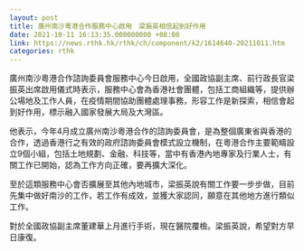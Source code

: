 ```yaml
---
layout: post
title: 廣州南沙粵港合作服務中心啟用　梁振英相信起到好作用
date: 2021-10-11 16:13:35.000000000 +08:00
link: https://news.rthk.hk/rthk/ch/component/k2/1614640-20211011.htm
categories: rthk
---
```


廣州南沙粵港合作諮詢委員會服務中心今日啟用，全國政協副主席、前行政長官梁振英出席啟用儀式時表示，服務中心會為香港社會團體，包括工商組織等，提供辦公場地及工作人員，在疫情期間協助團體處理事務，形容工作是新探索，相信會起到好作用，標示融入國家發展大局及大灣區。

他表示，今年4月成立廣州南沙粵港合作的諮詢委員會，是為整個廣東省與香港的合作，透過香港行之有效的政府諮詢委員會模式設立機制，在粵港合作主要範疇設立9個小組，包括土地規劃、金融、科技等，當中有香港內地專家及行業人士，有關工作已開始，認為工作方向正確，要再擴大深化。

至於這類服務中心會否擴展至其他內地城市，梁振英說有關工作要一步步做，目前先集中做好南沙的工作，若工作有成效，並獲大家認同，願意在其他地方進行類似工作。

對於全國政協副主席董建華上月進行手術，現在醫院覆檢。梁振英說，希望對方早日康復。
